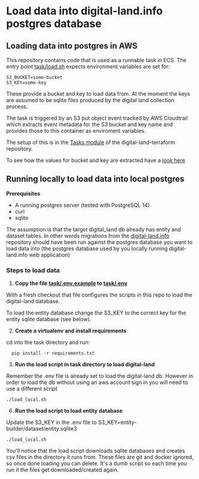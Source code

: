 # Load data into digital-land.info postgres database

## Loading data into postgres in AWS

This repository contains code that is used as a runnable task in ECS. The
entry point [task/load.sh](task/load.sh) expects environment variables
are set for:
    
    S3_BUCKET=some-bucket
    S3_KEY=some-key

These provide a bucket and key to load data from. At the moment the keys are assumed to be sqlite files produced by 
the digital land collection process.

The task is triggered by an S3 put object event tracked by AWS Cloudtrail which extracts event metadata for the S3 
bucket and key name and provides those to this container as enviroment variables. 

The setup of this is in the [Tasks module](https://github.com/digital-land/digital-land-infrastructure/tree/main/terraform/modules/tasks)
of the digital-land-terraform repository.

To see how the values for bucket and key are extracted have a [look here](https://github.com/digital-land/digital-land-infrastructure/blob/main/terraform/modules/tasks/main.tf#L136:L155)

## Running locally to load data into local postgres

**Prerequisites**

   - A running postgres server (tested with PostgreSQL 14)
   - curl
   - sqlite 

The assumption is that the target digital_land db already has entity and dataset tables. In other words migrations 
from the [digital-land.info](https://github.com/digital-land/digital-land.info) repository should have been run against 
the postgres database you want to load data into (the postgres database used by you locally running digital-land.info web
application)

### Steps to load data

1. **Copy the file [task/.env.example](task/.env.example) to [task/.env](task/.env)**

With a fresh checkout that file configures the scripts in this repo to load the digital-land database.

To load the entity database change the S3_KEY to the correct key for the entity sqlite database (see below).


2. **Create a virtualenv and install requirements**

cd into the task directory and run:

      pip install -r requirements.txt

3. **Run the load script in task directory to load digital-land**

Remember the .env file is already set to load the digital-land db. However in order to load the db without using an aws account sign in you will need to use a different script
   
    ./load_local.sh
   
6. **Run the load script to load entity database**
   
Update the S3_KEY in the .env file to S3_KEY=entity-builder/dataset/entity.sqlite3

    ./load_local.sh
   
You'll notice that the load script downloads sqlite databases and creates csv files in the directory it runs from. These
files are git and docker ignored, so once done loading you can delete. It's a dumb script so each time you run it 
the files get downloaded/created again.
